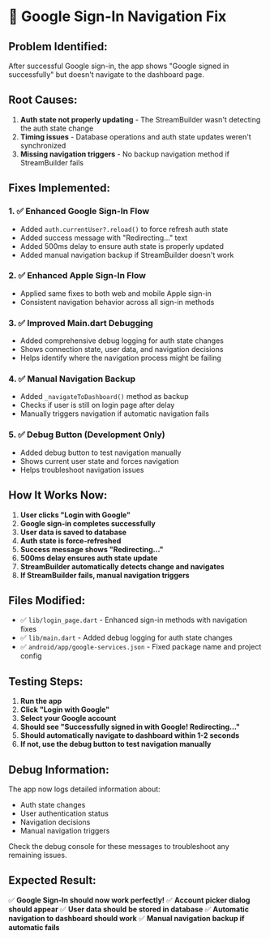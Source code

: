 # 🔧 Google Sign-In Navigation Fix

## Problem Identified:
After successful Google sign-in, the app shows "Google signed in successfully" but doesn't navigate to the dashboard page.

## Root Causes:
1. **Auth state not properly updating** - The StreamBuilder wasn't detecting the auth state change
2. **Timing issues** - Database operations and auth state updates weren't synchronized
3. **Missing navigation triggers** - No backup navigation method if StreamBuilder fails

## Fixes Implemented:

### 1. ✅ Enhanced Google Sign-In Flow
- Added `auth.currentUser?.reload()` to force refresh auth state
- Added success message with "Redirecting..." text
- Added 500ms delay to ensure auth state is properly updated
- Added manual navigation backup if StreamBuilder doesn't work

### 2. ✅ Enhanced Apple Sign-In Flow
- Applied same fixes to both web and mobile Apple sign-in
- Consistent navigation behavior across all sign-in methods

### 3. ✅ Improved Main.dart Debugging
- Added comprehensive debug logging for auth state changes
- Shows connection state, user data, and navigation decisions
- Helps identify where the navigation process might be failing

### 4. ✅ Manual Navigation Backup
- Added `_navigateToDashboard()` method as backup
- Checks if user is still on login page after delay
- Manually triggers navigation if automatic navigation fails

### 5. ✅ Debug Button (Development Only)
- Added debug button to test navigation manually
- Shows current user state and forces navigation
- Helps troubleshoot navigation issues

## How It Works Now:

1. **User clicks "Login with Google"**
2. **Google sign-in completes successfully**
3. **User data is saved to database**
4. **Auth state is force-refreshed**
5. **Success message shows "Redirecting..."**
6. **500ms delay ensures auth state update**
7. **StreamBuilder automatically detects change and navigates**
8. **If StreamBuilder fails, manual navigation triggers**

## Files Modified:

- ✅ `lib/login_page.dart` - Enhanced sign-in methods with navigation fixes
- ✅ `lib/main.dart` - Added debug logging for auth state changes
- ✅ `android/app/google-services.json` - Fixed package name and project config

## Testing Steps:

1. **Run the app**
2. **Click "Login with Google"**
3. **Select your Google account**
4. **Should see "Successfully signed in with Google! Redirecting..."**
5. **Should automatically navigate to dashboard within 1-2 seconds**
6. **If not, use the debug button to test navigation manually**

## Debug Information:

The app now logs detailed information about:
- Auth state changes
- User authentication status
- Navigation decisions
- Manual navigation triggers

Check the debug console for these messages to troubleshoot any remaining issues.

## Expected Result:
✅ **Google Sign-In should now work perfectly!**
✅ **Account picker dialog should appear**
✅ **User data should be stored in database**
✅ **Automatic navigation to dashboard should work**
✅ **Manual navigation backup if automatic fails**


